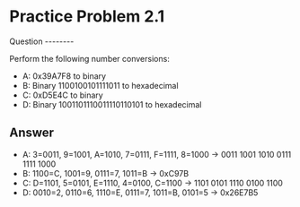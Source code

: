 Practice Problem 2.1
====================


Question
-------- 

Perform the following number conversions:

 * A: 0x39A7F8 to binary
 * B: Binary 1100100101111011 to hexadecimal
 * C: 0xD5E4C to binary
 * D: Binary 1001101110011110110101 to hexadecimal
 

Answer
------

 * A: 3=0011, 9=1001, A=1010, 7=0111, F=1111, 8=1000 -> 0011 1001 1010 0111 1111 1000
 * B: 1100=C, 1001=9, 0111=7, 1011=B                 -> 0xC97B
 * C: D=1101, 5=0101, E=1110, 4=0100, C=1100         -> 1101 0101 1110 0100 1100
 * D: 0010=2, 0110=6, 1110=E, 0111=7, 1011=B, 0101=5 -> 0x26E7B5
